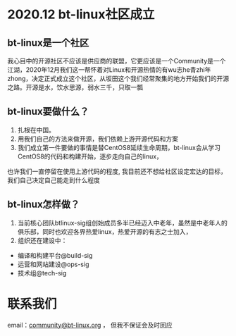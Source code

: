 # 2020.12 bt-linux社区成立

## bt-linux是一个社区

我心目中的开源社区不应该是供应商的联盟，它更应该是一个Community是一个江湖，2020年12月我们这一帮怀着对Linux和开源热情的有wu志he青zhi年zhong，决定正式成立这个社区，从坂田这个我们经常聚集的地方开始我们的开源之路。开源是水，饮水思源，弱水三千，只取一瓢

## bt-linux要做什么？

1. 扎根在中国。
2. 用我们自己的方法来做开源，我们依赖上游开源代码和方案
3. 我们成立第一件要做的事情是替CentOS8延续生命周期，bt-linux会从学习CentOS8的代码和构建开始，逐步走向自己的linux，

也许我们一直停留在使用上游代码的程度, 我目前还不想给社区设定宏达的目标，我们自己决定自己能走到什么程度

## bt-linux怎样做？

1. 当前核心团队btlinux-sig组创始成员多半已经迈入中老年，虽然是中老年人的俱乐部，同时也欢迎各界热爱linux，热爱开源的有志之士加入，
2. 组织还在建设中：
- 编译和构建平台@build-sig
- 运营和网站建设@ops-sig
- 技术组@tech-sig
  
# 联系我们

email：community@bt-linux.org ， 但我不保证会及时回应
